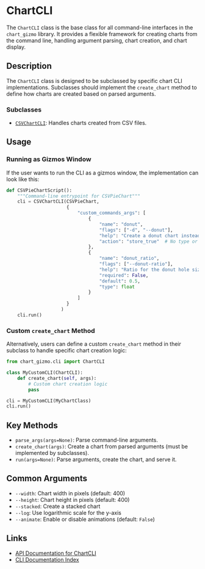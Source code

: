 # ChartCLI

The `ChartCLI` class is the base class for all command-line interfaces in the `chart_gizmo` library. It provides a flexible framework for creating charts from the command line, handling argument parsing, chart creation, and chart display.

## Description

The `ChartCLI` class is designed to be subclassed by specific chart CLI implementations. Subclasses should implement the `create_chart` method to define how charts are created based on parsed arguments.

### Subclasses

-   [`CSVChartCLI`](bubble.md): Handles charts created from CSV files.

## Usage

### Running as Gizmos Window

If the user wants to run the CLI as a gizmos window, the implementation can look like this:

```python
def CSVPieChartScript():
    """Command-line entrypoint for CSVPieChart"""
    cli = CSVChartCLI(CSVPieChart,
                      {
                          "custom_commands_args": [
                              {
                                  "name": "donut",
                                  "flags": ["-d", "--donut"],
                                  "help": "Create a donut chart instead of a pie chart",
                                  "action": "store_true"  # No type or required for boolean flags
                              },
                              {
                                  "name": "donut_ratio",
                                  "flags": ["--donut-ratio"],
                                  "help": "Ratio for the donut hole size (0-1)",
                                  "required": False,
                                  "default": 0.5,
                                  "type": float
                              }
                          ]
                      }
                    )
    cli.run()
```

### Custom `create_chart` Method

Alternatively, users can define a custom `create_chart` method in their subclass to handle specific chart creation logic:

```python
from chart_gizmo.cli import ChartCLI

class MyCustomCLI(ChartCLI):
    def create_chart(self, args):
        # Custom chart creation logic
        pass

cli = MyCustomCLI(MyChartClass)
cli.run()
```

## Key Methods

-   `parse_args(args=None)`: Parse command-line arguments.
-   `create_chart(args)`: Create a chart from parsed arguments (must be implemented by subclasses).
-   `run(args=None)`: Parse arguments, create the chart, and serve it.

## Common Arguments

-   `--width`: Chart width in pixels (default: 400)
-   `--height`: Chart height in pixels (default: 400)
-   `--stacked`: Create a stacked chart
-   `--log`: Use logarithmic scale for the y-axis
-   `--animate`: Enable or disable animations (default: `False`)

## Links

-   [API Documentation for ChartCLI](../api/charts.md)
-   [CLI Documentation Index](index.md)
